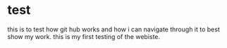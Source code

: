 # test
this is to test how git hub works and how i can navigate through it to best show my work.
this is my first testing of the webiste.
